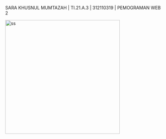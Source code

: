 SARA KHUSNUL MUMTAZAH | TI.21.A.3 | 312110319 | PEMOGRAMAN WEB 2

<img width="364" alt="ss" src="https://user-images.githubusercontent.com/127073979/224444725-6132eeac-aba7-49ae-b9b0-77c79c5c894e.png">
